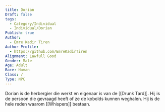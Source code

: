 ```yaml
---
title: Dorian
Draft: false
tags:
  - Category/Individual
  - Individual/Dorian
Publish: true
Author:
  - Emre Kadir Tiren
Author Profile:
  - https://github.com/EmreKadirTiren
Alignment: Lawfull Good
Gender: Male
Age: Adult
Race: Human
Class: /
Type: NPC
---
```

Dorian is de herbergier die werkt en eigenaar is van de [[Drunk Tard]]. Hij is de persoon die gevraagd heeft of ze de kobolds kunnen weghalen. Hij is de hele reden waarom [[Whispers]] bestaan.